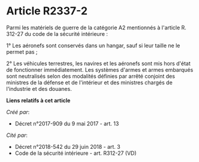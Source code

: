 # Article R2337-2

Parmi les matériels de guerre de la catégorie A2 mentionnés à l'article R. 312-27 du code de la sécurité intérieure : 

1° Les aéronefs sont conservés dans un hangar, sauf si leur taille ne le permet pas ; 

2° Les véhicules terrestres, les navires et les aéronefs sont mis hors d'état de fonctionner immédiatement. Les systèmes
d'armes et armes embarqués sont neutralisés selon des modalités définies par arrêté conjoint des ministres de la défense et
de l'intérieur et des ministres chargés de l'industrie et des douanes.

**Liens relatifs à cet article**

_Créé par_:

  - Décret n°2017-909 du 9 mai 2017 - art. 13

_Cité par_:

  - Décret n°2018-542 du 29 juin 2018 - art. 3
  - Code de la sécurité intérieure - art. R312-27 (VD)

